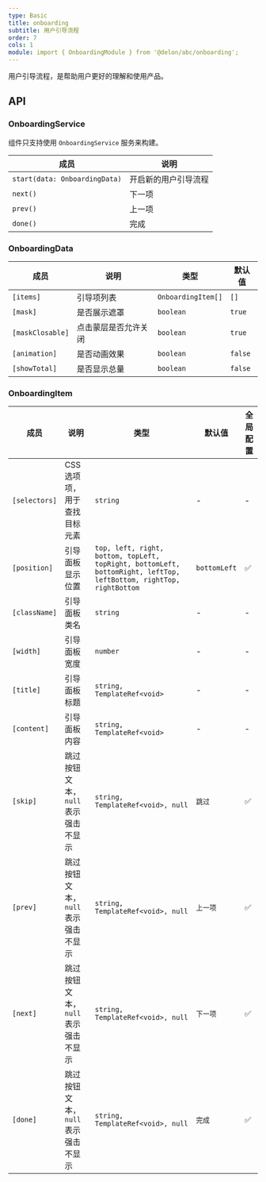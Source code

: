 ```yaml
---
type: Basic
title: onboarding
subtitle: 用户引导流程
order: 7
cols: 1
module: import { OnboardingModule } from '@delon/abc/onboarding';
---
```


用户引导流程，是帮助用户更好的理解和使用产品。

## API

### OnboardingService

组件只支持使用 `OnboardingService` 服务来构建。

| 成员 | 说明 |
|----|----|
| `start(data: OnboardingData)` | 开启新的用户引导流程 |
| `next()` | 下一项 |
| `prev()` | 上一项 |
| `done()` | 完成 |

### OnboardingData

| 成员 | 说明 | 类型 | 默认值 |
|----|----|----|-----|
| `[items]` | 引导项列表 | `OnboardingItem[]` | `[]` |
| `[mask]` | 是否展示遮罩 | `boolean` | `true` |
| `[maskClosable]` | 点击蒙层是否允许关闭 | `boolean` | `true` |
| `[animation]` | 是否动画效果 | `boolean` | `false` |
| `[showTotal]` | 是否显示总量 | `boolean` | `false` |

### OnboardingItem

| 成员 | 说明 | 类型 | 默认值 | 全局配置 |
|----|----|----|-----|------|
| `[selectors]` | CSS选项项，用于查找目标元素 | `string` | - | - |
| `[position]` | 引导面板显示位置 | `top, left, right, bottom, topLeft, topRight, bottomLeft, bottomRight, leftTop, leftBottom, rightTop, rightBottom` | `bottomLeft` | ✅ |
| `[className]` | 引导面板类名 | `string` | - | - |
| `[width]` | 引导面板宽度 | `number` | - | - |
| `[title]` | 引导面板标题 | `string, TemplateRef<void>` | - | - |
| `[content]` | 引导面板内容 | `string, TemplateRef<void>` | - | - |
| `[skip]` | 跳过按钮文本，`null` 表示强击不显示 | `string, TemplateRef<void>, null` | `跳过` | ✅ |
| `[prev]` | 跳过按钮文本，`null` 表示强击不显示 | `string, TemplateRef<void>, null` | `上一项` | ✅ |
| `[next]` | 跳过按钮文本，`null` 表示强击不显示 | `string, TemplateRef<void>, null` | `下一项` | ✅ |
| `[done]` | 跳过按钮文本，`null` 表示强击不显示 | `string, TemplateRef<void>, null` | `完成` | ✅ |
